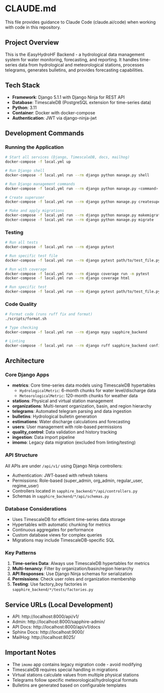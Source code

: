 # CLAUDE.md

This file provides guidance to Claude Code (claude.ai/code) when working with code in this repository.

## Project Overview

This is the iEasyHydroHF Backend - a hydrological data management system for water monitoring, forecasting, and reporting. It handles time-series data from hydrological and meteorological stations, processes telegrams, generates bulletins, and provides forecasting capabilities.

## Tech Stack

- **Framework**: Django 5.1.1 with Django Ninja for REST API
- **Database**: TimescaleDB (PostgreSQL extension for time-series data)
- **Python**: 3.11
- **Container**: Docker with docker-compose
- **Authentication**: JWT via django-ninja-jwt

## Development Commands

### Running the Application

```bash
# Start all services (Django, TimescaleDB, docs, mailhog)
docker-compose -f local.yml up

# Run Django shell
docker-compose -f local.yml run --rm django python manage.py shell

# Run Django management commands
docker-compose -f local.yml run --rm django python manage.py <command>

# Create superuser
docker-compose -f local.yml run --rm django python manage.py createsuperuser

# Make and apply migrations
docker-compose -f local.yml run --rm django python manage.py makemigrations
docker-compose -f local.yml run --rm django python manage.py migrate
```

### Testing

```bash
# Run all tests
docker-compose -f local.yml run --rm django pytest

# Run specific test file
docker-compose -f local.yml run --rm django pytest path/to/test_file.py

# Run with coverage
docker-compose -f local.yml run --rm django coverage run -m pytest
docker-compose -f local.yml run --rm django coverage html

# Run specific test
docker-compose -f local.yml run --rm django pytest path/to/test_file.py::TestClass::test_method
```

### Code Quality

```bash
# Format code (runs ruff fix and format)
./scripts/format.sh

# Type checking
docker-compose -f local.yml run --rm django mypy sapphire_backend

# Linting
docker-compose -f local.yml run --rm django ruff sapphire_backend config docs scripts
```

## Architecture

### Core Django Apps

- **metrics**: Core time-series data models using TimescaleDB hypertables
  - `HydrologicalMetric`: 6-month chunks for water level/discharge data
  - `MeteorologicalMetric`: 120-month chunks for weather data
- **stations**: Physical and virtual station management
- **organizations**: Multi-tenant organization, basin, and region hierarchy
- **telegrams**: Automated telegram parsing and data ingestion
- **bulletins**: Hydrological bulletin generation
- **estimations**: Water discharge calculations and forecasting
- **users**: User management with role-based permissions
- **quality_control**: Data validation and history tracking
- **ingestion**: Data import pipeline
- **imomo**: Legacy data migration (excluded from linting/testing)

### API Structure

All APIs are under `/api/v1/` using Django Ninja controllers:
- Authentication: JWT-based with refresh tokens
- Permissions: Role-based (super_admin, org_admin, regular_user, regime_user)
- Controllers located in `sapphire_backend/*/api/controllers.py`
- Schemas in `sapphire_backend/*/api/schemas.py`

### Database Considerations

- Uses TimescaleDB for efficient time-series data storage
- Hypertables with automatic chunking for metrics
- Continuous aggregates for performance
- Custom database views for complex queries
- Migrations may include TimescaleDB-specific SQL

### Key Patterns

1. **Time-series Data**: Always use TimescaleDB hypertables for metrics
2. **Multi-tenancy**: Filter by organization/basin/region hierarchy
3. **API Responses**: Use Django Ninja schemas for serialization
4. **Permissions**: Check user roles and organization membership
5. **Testing**: Use factory_boy factories in `sapphire_backend/*/tests/factories.py`

## Service URLs (Local Development)

- API: http://localhost:8000/api/v1/
- Admin: http://localhost:8000/sapphire-admin/
- API Docs: http://localhost:8000/api/v1/docs
- Sphinx Docs: http://localhost:9000/
- MailHog: http://localhost:8025/

## Important Notes

- The `imomo` app contains legacy migration code - avoid modifying
- TimescaleDB requires special handling in migrations
- Virtual stations calculate values from multiple physical stations
- Telegrams follow specific meteorological/hydrological formats
- Bulletins are generated based on configurable templates